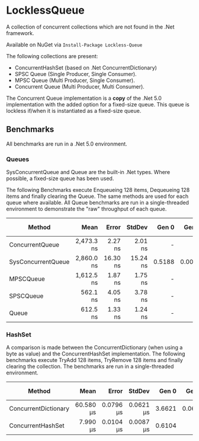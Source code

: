 # LocklessQueue
A collection of concurrent collections which are not found in the .Net framework.

Available on NuGet via ```Install-Package Lockless-Queue```

The following collections are present:
- ConcurrentHashSet (based on .Net ConcurrentDictionary)
- SPSC Queue (Single Producer, Single Consumer).
- MPSC Queue (Multi Producer, Single Consumer).
- Concurrent Queue (Multi Producer, Multi Consumer).

The Concurrent Queue implementation is a **copy** of the .Net 5.0 implementation with the added option for a fixed-size queue. This queue is lockless if/when it is instantiated as a fixed-size queue.

## Benchmarks
All benchmarks are run in a .Net 5.0 environment.

### Queues
SysConcurrentQueue and Queue are the built-in .Net types. Where possible, a fixed-size queue has been used.

The following Benchmarks execute Enqueueing 128 items, Dequeueing 128 items and finally clearing the Queue. The same methods are used for each queue where available. All Queue benchmarks are run in a single-threaded environment to demonstrate the "raw" throughput of each queue.

|             Method |       Mean |    Error |   StdDev |  Gen 0 |  Gen 1 | Gen 2 | Allocated |
|------------------- |-----------:|---------:|---------:|-------:|-------:|------:|----------:|
|    ConcurrentQueue | 2,473.3 ns |  2.27 ns |  2.01 ns |      - |      - |     - |         - |
| SysConcurrentQueue | 2,860.0 ns | 16.30 ns | 15.24 ns | 0.5188 | 0.0076 |     - |    4352 B |
|          MPSCQueue | 1,612.5 ns |  1.87 ns |  1.75 ns |      - |      - |     - |         - |
|          SPSCQueue |   562.1 ns |  4.05 ns |  3.78 ns |      - |      - |     - |         - |
|              Queue |   612.5 ns |  1.33 ns |  1.24 ns |      - |      - |     - |         - |

### HashSet
A comparison is made between the ConcurrentDictionary (when using a byte as value) and the ConcurrentHashSet implementation.
The following benchmarks execute TryAdd 128 items, TryRemove 128 items and finally clearing the collection. The benchmarks are run in a single-threaded environment.

|               Method |      Mean |     Error |    StdDev |  Gen 0 |  Gen 1 | Gen 2 | Allocated |
|--------------------- |----------:|----------:|----------:|-------:|-------:|------:|----------:|
| ConcurrentDictionary | 60.580 μs | 0.0796 μs | 0.0621 μs | 3.6621 | 0.0610 |     - |  30.14 KB |
|    ConcurrentHashSet |  7.990 μs | 0.0104 μs | 0.0087 μs | 0.6104 |      - |     - |      5 KB |

